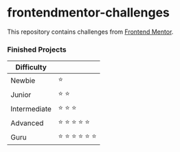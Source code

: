 # frontendmentor-challenges
This repository contains challenges from [Frontend Mentor](https://www.frontendmentor.io/challenges). 

### Finished Projects

|Difficulty | |
|---|---|
| Newbie | :star: |
| Junior | :star: :star: |
| Intermediate | :star: :star: :star:  |
| Advanced | :star: :star: :star: :star: :star: |
| Guru | :star: :star: :star: :star: :star: :star: |
